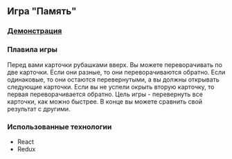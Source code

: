 ## Игра "Память"

### [Демонстрация](https://murat29.github.io/memory-game/)

### Плавила игры 
Перед вами карточки рубашками вверх. Вы можете переворачивать по две карточки. Если они разные, то они переворачиваются обратно. Если одинаковые, то они остаются перевернутыми, а вы должны открывать следующие карточки. Если вы не успели окрыть вторую карточку, то первая переворачивается обратно. Цель игры - перевернуть все карточки, как можно быстрее. В конце вы можете сравнить свой результат с другими.

### Использованные технологии
* React
* Redux
